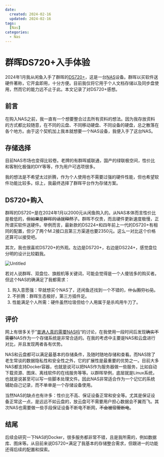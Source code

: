 ```yaml
---
date:
  created: 2024-02-16
  updated: 2024-02-16
tags: 
  [Nas]
categories:
  - Nas
---
```


# 群晖DS720+入手体验

2024年1月我从闲鱼入手了群晖的[DS720+](https://global.download.synology.com/download/Document/Hardware/DataSheet/DiskStation/20-year/DS720+/enu/Synology_DS720_Plus_Data_Sheet_enu.pdf?_gl=1*90tnku*_ga*MTI0MTE2ODY0LjE2MTIwNTIwNDM.*_ga_9Q8XT3X20D*MTYxMjQyMjIyNy4xNC4xLjE2MTI0MjIyNzMuMTQ.&_ga=2.23244665.2147249386.1612422227-124116864.1612052043)，这是一台[NAS](https://en.wikipedia.org/wiki/Network-attached_storage)设备。群晖以买软件送硬件著称，它开盒即用，十分方便。目前我仅将它用于个人文档存储以及同步盘使用，然而它的能力远不止于此。本文记录了对DS720+感想。

<!-- more -->

## 前言

在购入NAS之前，我一直有一个想要整合过去所有资料的想法。因为我存放资料的方式都比较随意，在不同的云盘、不同移动硬盘、不同设备的硬盘，总之散落在各个地方。由于这个契机加上我本就想要一个NAS设备，我便入手了这台NAS。

## 存储选择

目前NAS市场也变得比较卷。老牌的有群晖威联通，国产的绿联极空间，性价比和客制化极强的DIY等等，作为用户可选项很多。

我的想法是不希望太过折腾，作为个人使用也不需要过强的硬件性能，但也希望软件功能比较多。综上，我最终选择了群晖平台作为存储方案。

## DS720+购入

群晖的DS720+是在2024年1月以2000元从闲鱼购入的。从NAS本体而言性价比是极低的，~~但如果是群晖的话就释然了~~。群晖不仅贵，而且硬件更新速度极慢，正所谓买软件送硬件。举例而言，最新款的DS224+和四年前上一代的DS720+有相同的配置，但少了两个M.2接口且第三方渠道也要2350元。这么一对比这个价格还算可以接受吧。

其次，我也很喜欢DS720+的外观。左边是DS720+，右边是DS224+，感觉盘位分明的设计比较戳我。

![Untitled](https://i.imgur.com/hM1VL25.png)

若对人说群晖、双盘位、旗舰机等关键词，可能会觉得是一个人傻钱多的购买者。但这个NAS的确满足了我都需求：

1. 购入意愿强：早就想买个NAS了，还闲鱼还找到一个不错的，~~什么图穷匕见~~。
2. 不折腾：群晖生态极好，第三方插件足。
3. 性能满足个人所需：硬件虽然垃圾但给个人用属于是杀鸡用牛刀了。

## 评价

网上有很多关于”[普通人真的需要NAS吗](https://www.zhihu.com/question/630932499)“的讨论，在我使用一段时间后发现~~确实不需要~~NAS作为一个存储系统是非常合适的。在我的考虑中主要是NAS和云盘进行对比，并且发现两者各有优势。

NAS和云盘都可以满足最基本的存储条件，及随时随地存储和查看。而NAS除了老生常谈的数据隐私性和安全性之外，它的扩展性是最重要的优势之一。目前大多NAS都支持Docker容器，也就是说可以把NAS作为服务器做一些服务，比如自动下载资源、图床、离线软件的在线服务等等。以群晖举例，底层就是Linux系统，也就是说甚至可以写一些脚本处理文件。因此NAS非常适合作为一个记忆的系统辅助自己记录，而不单单是一个存储设备使用。

当然NAS的缺点也有许多：性价比不高、保证设备正常和安全等。尤其是保证设备正常这一点，是远远不如云盘的，放云盘可不需要用户担心数据会不翼而飞。其次NAS也需要做一些手段保证设备不断电不断网，~~不会被宿管断电~~。

## 结尾

后续会研究一下NAS的Docker，很多服务都非常不错，且是我所需的，例如数据库、图床等。从目前来说DS720+满足了我基本的存储整合需求，但跟进一的功能还得后续的配置和探索。